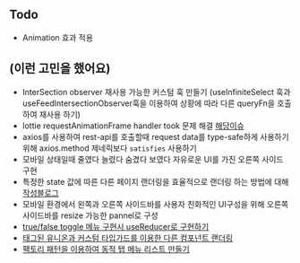 ## Todo

- Animation 효과 적용

## (이런 고민을 했어요)

- InterSection observer 재사용 가능한 커스텀 훅 만들기 (useInfiniteSelect 훅과 useFeedIntersectionObserver훅을 이용하여 상황에 따라 다른 queryFn을 호출하여 재사용 하기)
- lottie requestAnimationFrame handler took 문제 해결 [해당이슈](https://github.com/YangGwangSeong/family-social/issues/59)
- axios를 사용하여 rest-api를 호출할때 request data를 type-safe하게 사용하기 위해 axios.method 제네릭보다 `satisfies` 사용하기
- 모바일 상태일때 줄였다 늘렸다 숨겼다 보였다 자유로운 UI를 가진 오른쪽 사이드 구현
- 특정한 state 값에 따른 다른 페이지 랜더링을 효율적으로 랜더링 하는 방법에 대해 [작성블로그](https://threeyears.tistory.com/515)
- 모바일 환경에서 왼쪽과 오른쪽 사이드바를 사용자 친화적인 UI구성을 위해 오른쪽 사이드바를 resize 가능한 pannel로 구성
- [true/false toggle 메뉴 구현시 useReducer로 구현하기](https://threeyears.tistory.com/539)
- [태그된 유니온과 커스텀 타입가드를 이용한 다른 컴포넌트 랜더링](https://threeyears.tistory.com/570)
- [팩토리 패턴을 이용하여 동적 탭 메뉴 리스트 만들기](https://threeyears.tistory.com/578)
